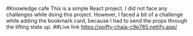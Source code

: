 #Knowledge cafe
This is a simple React project. I did not face any challenges while doing this project. However, I faced a bit of a challenge while adding the bookmark card, because I had to send the props through the lifting state up.
##Live link
https://spiffy-chaja-c9e785.netlify.app/

